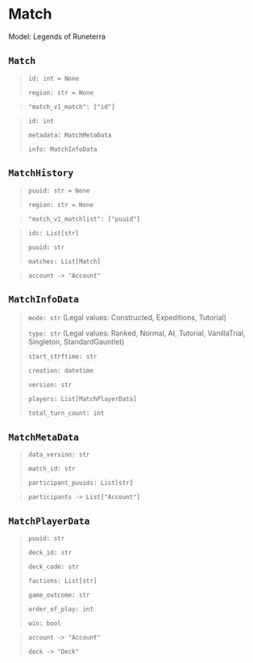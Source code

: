 # Match

Model: Legends of Runeterra


## `Match` <Badge text="Pyot Core" vertical="middle"/> <Badge text="GET" vertical="middle"/>
> `id: int = None` <Badge text="param" type="warning" vertical="middle"/>
>
> `region: str = None` <Badge text="param" type="warning" vertical="middle"/>

> `"match_v1_match": ["id"]` <Badge text="endpoint" type="error" vertical="middle"/>

> `id: int`
>
> `metadata: MatchMetaData`
>
> `info: MatchInfoData`

## `MatchHistory` <Badge text="Pyot Core" vertical="middle"/> <Badge text="GET" vertical="middle"/> <Badge text="Iterable" type="warning" vertical="middle"/>
>`puuid: str = None` <Badge text="param" type="warning" vertical="middle"/>
>
>`region: str = None` <Badge text="param" type="warning" vertical="middle"/>

>`"match_v1_matchlist": ["puuid"]` <Badge text="endpoint" type="error" vertical="middle"/>

>`ids: List[str]`
>
>`puuid: str`
>
>`matches: List[Match]` <Badge text="Iterator" type="warning" vertical="middle"/>

>`account -> "Account"` <Badge text="bridge" type="error" vertical="middle"/>


## `MatchInfoData` <Badge text="Pyot Static" vertical="middle"/>
> `mode: str` (Legal values: Constructed, Expeditions, Tutorial)
>
> `type: str` (Legal values: Ranked, Normal, AI, Tutorial, VanillaTrial, Singleton, StandardGauntlet)
>
> `start_strftime: str`
>
> `creation: datetime`
>
> `version: str`
>
> `players: List[MatchPlayerData]`
>
> `total_turn_count: int`


## `MatchMetaData` <Badge text="Pyot Static" vertical="middle"/>
>`data_version: str`
>
>`match_id: str`
>
>`participant_puuids: List[str]`

> `participants -> List["Account"]` <Badge text="bridge" type="error" vertical="middle"/>

## `MatchPlayerData` <Badge text="Pyot Static" vertical="middle"/>
>`puuid: str`
>
>`deck_id: str`
>
>`deck_code: str`
>
>`factions: List[str]`
>
>`game_outcome: str`
>
>`order_of_play: int`
>
>`win: bool`

>`account -> "Account"` <Badge text="bridge" type="error" vertical="middle"/>
>
>`deck -> "Deck"` <Badge text="bridge" type="error" vertical="middle"/>
